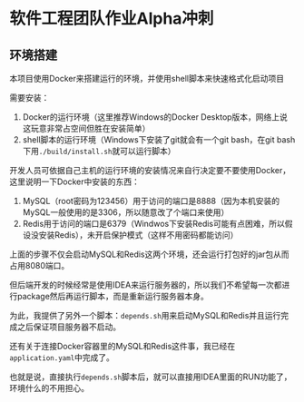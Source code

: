 # 软件工程团队作业Alpha冲刺

## 环境搭建

本项目使用Docker来搭建运行的环境，并使用shell脚本来快速格式化启动项目

需要安装：

1. Docker的运行环境（这里推荐Windows的Docker Desktop版本，网络上说这玩意非常占空间但胜在安装简单）
2. shell脚本的运行环境（Windows下安装了git就会有一个git bash，在git bash下用`./build/install.sh`就可以运行脚本）

开发人员可依据自己主机的运行环境的安装情况来自行决定要不要使用Docker，这里说明一下Docker中安装的东西：

1. MySQL（root密码为123456）用于访问的端口是8888（因为本机安装的MySQL一般使用的是3306，所以随意改了个端口来使用）
2. Redis用于访问的端口是6379（Windwos下安装Redis可能有点困难，所以假设没安装Redis），未开启保护模式（这样不用密码都能访问）

上面的步骤不仅会启动MySQL和Redis这两个环境，还会运行打包好的jar包从而占用8080端口。

但后端开发的时候经常是使用IDEA来运行服务器的，所以我们不希望每一次都进行package然后再运行脚本，而是重新运行服务器本身。

为此，我提供了另外一个脚本：`depends.sh`用来启动MySQL和Redis并且运行完成之后保证项目服务器不启动。

还有关于连接Docker容器里的MySQL和Redis这件事，我已经在`application.yaml`中完成了。

也就是说，直接执行`depends.sh`脚本后，就可以直接用IDEA里面的RUN功能了，环境什么的不用担心。

